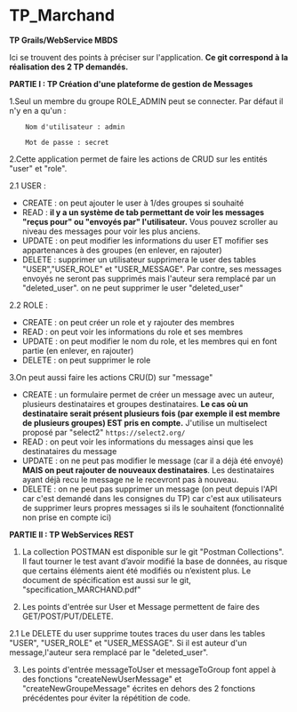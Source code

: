 # TP_Marchand
**TP Grails/WebService MBDS**

Ici se trouvent des points à préciser sur l'application. 
**Ce git correspond à la réalisation des 2 TP demandés.**

**PARTIE I : TP Création d'une plateforme de gestion de Messages**

1.Seul un membre du groupe ROLE_ADMIN peut se connecter. Par défaut il n'y en a qu'un :

        Nom d'utilisateur : admin
        
        Mot de passe : secret


2.Cette application permet de faire les actions de CRUD sur les entités "user" et "role".

2.1 USER :
- CREATE : on peut ajouter le user à 1/des groupes si souhaité
- READ : **il y a un système de tab permettant de voir les messages "reçus pour" ou "envoyés par" l'utilisateur.** Vous pouvez scroller au niveau des messages pour voir les plus anciens.
- UPDATE : on peut modifier les informations du user ET mofifier ses appartenances à des groupes (en enlever, en rajouter)
- DELETE : supprimer un utilisateur supprimera le user des tables "USER","USER_ROLE" et "USER_MESSAGE". Par contre, ses messages envoyés ne seront pas supprimés mais l'auteur sera remplacé par un "deleted_user".
           on ne peut supprimer le user "deleted_user"
           
2.2 ROLE :
- CREATE : on peut créer un role et y rajouter des membres
- READ : on peut voir les informations du role et ses membres
- UPDATE : on peut modifier le nom du role, et les membres qui en font partie (en enlever, en rajouter)
- DELETE : on peut supprimer le role

3.On peut aussi faire les actions CRU(D) sur "message"
- CREATE : un formulaire permet de créer un message avec un auteur, plusieurs destinataires et groupes destinataires.
           **Le cas où un destinataire serait présent plusieurs fois (par exemple il est membre de plusieurs groupes) EST pris en compte.**
           J'utilise un multiselect proposé par "select2" `https://select2.org/`
- READ : on peut voir les informations du messages ainsi que les destinataires du message
- UPDATE : on ne peut pas modifier le message (car il a déjà été envoyé) **MAIS on peut rajouter de nouveaux destinataires**. Les destinataires ayant déjà recu le message ne le recevront pas à nouveau.   
- DELETE : on ne peut pas supprimer un message (on peut depuis l'API car c'est demandé dans les consignes du TP) car c'est aux utilisateurs de supprimer leurs propres messages si ils le souhaitent (fonctionnalité non prise en compte ici)


**PARTIE II : TP WebServices REST**

1. La collection POSTMAN est disponible sur le git "Postman Collections". Il faut tourner le test avant d’avoir modifié la base de données, au risque que certains éléments aient été modifiés ou n’existent plus.
Le document de spécification est aussi sur le git, "specification_MARCHAND.pdf"

2. Les points d'entrée sur User et Message permettent de faire des GET/POST/PUT/DELETE.

2.1 Le DELETE du user supprime toutes traces du user dans les tables "USER", "USER_ROLE" et "USER_MESSAGE". Si il est auteur d'un message,l'auteur sera remplacé par le "deleted_user".

3. Les points d'entrée messageToUser et messageToGroup font appel à des fonctions "createNewUserMessage" et "createNewGroupeMessage" écrites en dehors des 2 fonctions précédentes pour éviter la répétition de code.
